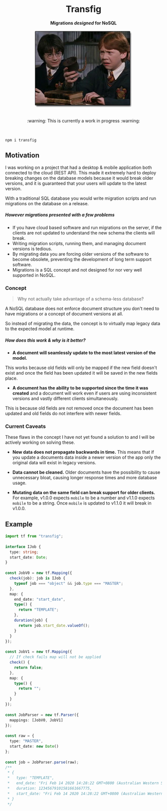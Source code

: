 <div align="center">
  <h1>Transfig</h1>
  <b>Migrations <i>designed</i> for NoSQL</b>
  <br />
  <br />
  <img src="image.jpg" alt="Harry Potter Rat Goblet" />
  <br />
  <br />
  <p>:warning: This is currently a work in progress :warning:</p>
  <br />
</div>

```
npm i transfig
```

## Motivation

I was working on a project that had a desktop & mobile application both connected to the cloud (REST API). This made it extremely hard to deploy breaking changes on the database models because it would break older versions, and it is guaranteed that your users will update to the latest version.

With a traditional SQL database you would write migration scripts and run migrations on the database on a release.

##### However migrations presented with a few problems

- If you have cloud based software and run migrations on the server, if the clients are not updated to understand the new schema the clients will break.
- Writing migration scripts, running them, and managing document versions is tedious.
- By migrating data you are forcing older versions of the software to become obsolete, preventing the development of long term support software.
- Migrations is a SQL concept and not designed for nor very well supported in NoSQL.

### Concept

> Why not actually take advantage of a schema-less database?

A NoSQL database does not enforce document structure you don't need to have migrations or a concept of document versions at all.

So instead of migrating the data, the concept is to virtually map legacy data to the expected model at runtime.

##### How does this work & why is it better?

- **A document will seamlessly update to the most latest version of the model.**

This works because old fields will only be mapped if the new field doesn't exist and once the field has been updated it will be saved in the new fields place.

- **A document has the ability to be supported since the time it was created** and a document will work even if users are using inconsistent versions and vastly different clients simultaneously.

This is because old fields are not removed once the document has been updated and old fields do not interfere with newer fields.

### Current Caveats

These flaws in the concept I have not yet found a solution to and I will be actively working on solving these.

- **New data does not propagate backwards in time.** This means that if you update a documents data inside a newer version of the app only the original data will exist in legacy versions.

- **Data cannot be cleaned.** Older documents have the possibility to cause unnecessary bloat, causing longer response times and more database usage.

- **Mutating data on the same field can break support for older clients.** For example, v1.0.0 expects `mobile` to be a number and v1.1.0 expects `mobile` to be a string. Once `mobile` is updated to v1.1.0 it will break in v1.0.0.

## Example

```typescript
import tf from "transfig";

interface IJob {
  type: string;
  start_date: Date;
}

const JobV0 = new tf.Mapping({
  check(job): job is IJob {
    typeof job === "object" && job.type === "MASTER";
  },
  map: {
    end_date: "start_date",
    type() {
      return "TEMPLATE";
    },
    duration(job) {
      return job.start_date.valueOf();
    }
  }
});

const JobV1 = new tf.Mapping({
  // If check fails map will not be applied
  check() {
    return false;
  },
  map: {
    type() {
      return "";
    }
  }
});

const JobParser = new tf.Parser({
  mappings: [JobV0, JobV1]
});

const raw = {
  type: "MASTER",
  start_date: new Date()
};

const job = JobParser.parse(raw);
/**
 * {
 *   type: "TEMPLATE",
 *   end_date: "Fri Feb 14 2020 14:28:22 GMT+0800 (Australian Western Standard Time)",
 *   duration: 12345679101581661667775,
 *   start_date: "Fri Feb 14 2020 14:28:22 GMT+0800 (Australian Western Standard Time)"
 * }
 */
```
